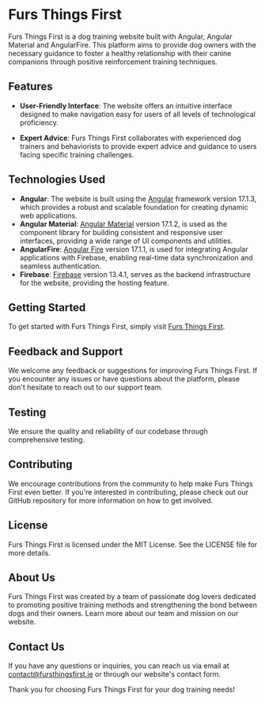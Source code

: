 # Furs Things First

Furs Things First is a dog training website built with Angular, Angular Material and AngularFire. This platform aims to provide dog owners with the necessary guidance to foster a healthy relationship with their canine companions through positive reinforcement training techniques.

## Features

- **User-Friendly Interface**: The website offers an intuitive interface designed to make navigation easy for users of all levels of technological proficiency.

- **Expert Advice**: Furs Things First collaborates with experienced dog trainers and behaviorists to provide expert advice and guidance to users facing specific training challenges.

## Technologies Used

- **Angular**: The website is built using the [Angular](https://github.com/angular/angular-cli) framework version 17.1.3, which provides a robust and scalable foundation for creating dynamic web applications.
- **Angular Material**: [Angular Material](https://material.angular.io/) version 17.1.2, is used as the component library for building consistent and responsive user interfaces, providing a wide range of UI components and utilities.
- **AngularFire**: [Angular Fire](https://firebaseopensource.com/projects/angular/angularfire2) version 17.1.1, is used for integrating Angular applications with Firebase, enabling real-time data synchronization and seamless authentication.
- **Firebase**: [Firebase](https://firebase.google.com/) version 13.4.1, serves as the backend infrastructure for the website, providing the hosting feature.

## Getting Started

To get started with Furs Things First, simply visit [Furs Things First](https://furs-things-first.web.app/).

## Feedback and Support

We welcome any feedback or suggestions for improving Furs Things First. If you encounter any issues or have questions about the platform, please don't hesitate to reach out to our support team.

## Testing

We ensure the quality and reliability of our codebase through comprehensive testing.

## Contributing

We encourage contributions from the community to help make Furs Things First even better. If you're interested in contributing, please check out our GitHub repository for more information on how to get involved.

## License

Furs Things First is licensed under the MIT License. See the LICENSE file for more details.

## About Us

Furs Things First was created by a team of passionate dog lovers dedicated to promoting positive training methods and strengthening the bond between dogs and their owners. Learn more about our team and mission on our website.

## Contact Us

If you have any questions or inquiries, you can reach us via email at contact@fursthingsfirst.ie or through our website's contact form.

Thank you for choosing Furs Things First for your dog training needs!
